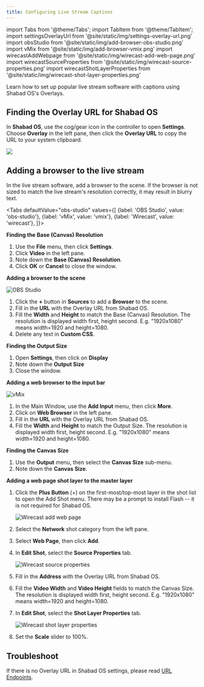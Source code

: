 ```yaml
---
title: Configuring Live Stream Captions
---
```


import Tabs from '@theme/Tabs';
import TabItem from '@theme/TabItem';
import settingsOverlayUrl from '@site/static/img/settings-overlay-url.png'
import obsStudio from '@site/static/img/add-browser-obs-studio.png'
import vMix from '@site/static/img/add-browser-vmix.png'
import wirecastAddWebpage from '@site/static/img/wirecast-add-web-page.png'
import wirecastSourceProperties from '@site/static/img/wirecast-source-properties.png'
import wirecastShotLayerProperties from '@site/static/img/wirecast-shot-layer-properties.png'

<p class="lead">Learn how to set up popular live stream software with captions using Shabad OS's Overlays.</p>

## Finding the Overlay URL for Shabad OS

In **Shabad OS**, use the cog/gear icon in the controller to open **Settings**. Choose **Overlay** in the left pane, then click the **Overlay URL** to copy the URL to your system clipboard.

<img src={settingsOverlayUrl} width={500} />

## Adding a browser to the live stream

In the live stream software, add a browser to the scene. If the browser is not sized to match the live stream's resolution correctly, it may result in blurry text.

<Tabs
defaultValue="obs-studio"
values={[
{label: 'OBS Studio', value: 'obs-studio'},
{label: 'vMix', value: 'vmix'},
{label: 'Wirecast', value: 'wirecast'},
]}>
<TabItem value="obs-studio">

**Finding the Base (Canvas) Resolution**

1. Use the **File** menu, then click **Settings**.
2. Click **Video** in the left pane.
3. Note down the **Base (Canvas) Resolution**.
4. Click **OK** or **Cancel** to close the window.

**Adding a browser to the scene**

<img src={obsStudio} alt="OBS Studio" width={500} />

1. Click the **+** button in **Sources** to add a **Browser** to the scene.
2. Fill in the **URL** with the Overlay URL from Shabad OS.
3. Fill the **Width** and **Height** to match the Base (Canvas) Resolution. The resolution is displayed width first, height second. E.g. "1920x1080" means width=1920 and height=1080.
4. Delete any text in **Custom CSS**.

</TabItem>
<TabItem value="vmix">

**Finding the Output Size**

1. Open **Settings**, then click on **Display**
2. Note down the **Output Size**
3. Close the window.

**Adding a web browser to the input bar**

<img src={vMix} alt="vMix" width={500} />

1. In the Main Window, use the **Add Input** menu, then click **More**.
2. Click on **Web Browser** in the left pane.
3. Fill in the **URL** with the Overlay URL from Shabad OS.
4. Fill the **Width** and **Height** to match the Output Size. The resolution is displayed width first, height second. E.g. "1920x1080" means width=1920 and height=1080.

</TabItem>
<TabItem value="wirecast">

**Finding the Canvas Size**

1. Use the **Output** menu, then select the **Canvas Size** sub-menu.
2. Note down the **Canvas Size**.

**Adding a web page shot layer to the master layer**

1. Click the **Plus Button** (+) on the first-most/top-most layer in the shot list to open the Add Shot menu. There may be a prompt to install Flash -- it is not required for Shabad OS.

   <img src={wirecastAddWebpage} alt="Wirecast add web page" width={500} />

2. Select the **Network** shot category from the left pane.
3. Select **Web Page**, then click **Add**.
4. In **Edit Shot**, select the **Source Properties** tab.

   <img src={wirecastSourceProperties} alt="Wirecast source properties" width={500} />

5. Fill in the **Address** with the Overlay URL from Shabad OS.
6. Fill the **Video Width** and **Video Height** fields to match the Canvas Size. The resolution is displayed width first, height second. E.g. "1920x1080" means width=1920 and height=1080.
7. In **Edit Shot**, select the **Shot Layer Properties** tab.

   <img src={wirecastShotLayerProperties} alt="Wirecast shot layer properties" width={500} />

8. Set the **Scale** slider to 100%.

</TabItem>
</Tabs>

## Troubleshoot

If there is no Overlay URL in Shabad OS settings, please read [URL Endpoints](/presenter/reference/url-endpoints.md).
